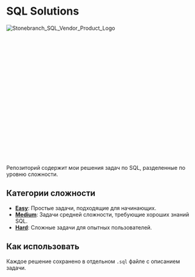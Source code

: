 # SQL Solutions
![Stonebranch_SQL_Vendor_Product_Logo](https://github.com/user-attachments/assets/d39db275-889a-4aca-b556-172e1cae5ed6)<svg id="Ebene_1" data-name="Ebene 1" xmlns="http://www.w3.org/2000/svg" width="600" height="400" viewBox="0 0 600 400"><defs>


Репозиторий содержит мои решения задач по SQL, разделенные по уровню сложности.

## Категории сложности
- [**Easy**](https://github.com/InventorDreamer/LeetCode_SQL/tree/main/EASY_LEVEL): Простые задачи, подходящие для начинающих.
- [**Medium**](https://github.com/InventorDreamer/LeetCode_SQL/tree/main/MEDIUM_LEVEL): Задачи средней сложности, требующие хороших знаний SQL.
- [**Hard**](https://github.com/InventorDreamer/LeetCode_SQL/tree/main/HARD_LEVEL): Сложные задачи для опытных пользователей.

## Как использовать
Каждое решение сохранено в отдельном `.sql` файле с описанием задачи. 
